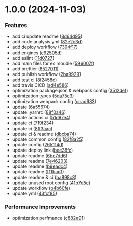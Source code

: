# 1.0.0 (2024-11-03)

### Features

- add ci update readme ([8d64d95](https://github.com/yanyunchangfeng/webpack-config-template/commit/8d64d952d45f5d81924d508d2058bf6656f9bd20))
- add code analysis yml ([82e2c3d](https://github.com/yanyunchangfeng/webpack-config-template/commit/82e2c3de8c12cec8c53da968610bbb2cb956b40a))
- add deploy workflow ([7394f17](https://github.com/yanyunchangfeng/webpack-config-template/commit/7394f17f9105b64742f78534786d575cbe2db364))
- add engines ([e92505d](https://github.com/yanyunchangfeng/webpack-config-template/commit/e92505d5a006177432789c60c3cfc970b51f9f8a))
- add eslint ([11d0727](https://github.com/yanyunchangfeng/webpack-config-template/commit/11d07279e567c68741eb50ff14704a1eabf9ecd7))
- add main files for es moudle ([596007f](https://github.com/yanyunchangfeng/webpack-config-template/commit/596007f5eb35711b2b6c5447861bbaf5749ee0ce))
- add prettier ([8527011](https://github.com/yanyunchangfeng/webpack-config-template/commit/8527011036016cc5ee5f27a5dd66828749d1cc7b))
- add publish workflow ([2ba9929](https://github.com/yanyunchangfeng/webpack-config-template/commit/2ba9929322ff1cc7709cb836e7333dfb97b0db40))
- add test ci ([8f2458c](https://github.com/yanyunchangfeng/webpack-config-template/commit/8f2458cf80af3e05dc63cf5a4709224a664cfe27))
- add travis CICD ([ad4e586](https://github.com/yanyunchangfeng/webpack-config-template/commit/ad4e586424ea599808e2e5a948397b8c53fa1cf7))
- optimization package.json & webpack config ([3512def](https://github.com/yanyunchangfeng/webpack-config-template/commit/3512def0a7534ab889fceb45ec54bf461580a1f1))
- optimization types ([5da75e3](https://github.com/yanyunchangfeng/webpack-config-template/commit/5da75e3ff50c15500cdf02887fe4f0e4181b6d03))
- optimization webpack config ([ccad683](https://github.com/yanyunchangfeng/webpack-config-template/commit/ccad683cb9831158a55d611c4beb9216b79916f7))
- update ([6a55674](https://github.com/yanyunchangfeng/webpack-config-template/commit/6a55674c1c4f14430a7d782d41b0131b4149760e))
- update .yarnrc ([88f0a46](https://github.com/yanyunchangfeng/webpack-config-template/commit/88f0a464a3a94c0568eda4ae9d24938908973356))
- update actions ci ([51d97e4](https://github.com/yanyunchangfeng/webpack-config-template/commit/51d97e42bcc63f3a87e95a904c70df8c13dd988b))
- update ci ([719f234](https://github.com/yanyunchangfeng/webpack-config-template/commit/719f2344876bb2ab982caf3e3d69bbab342fd9bc))
- update ci ([8ff3aac](https://github.com/yanyunchangfeng/webpack-config-template/commit/8ff3aacdfa6a543f5bd35885efb9014a9574f99d))
- update ci & readme ([dbcba74](https://github.com/yanyunchangfeng/webpack-config-template/commit/dbcba743b6b4e26b2e1836d1286037afb3f41361))
- update common config ([82f8a25](https://github.com/yanyunchangfeng/webpack-config-template/commit/82f8a2526471ae5e9c2cdc6fb86db6d433394be4))
- update config ([265114d](https://github.com/yanyunchangfeng/webpack-config-template/commit/265114dbfbb61b633b02709ead3879ad07661b1a))
- update deploy link ([bee38fc](https://github.com/yanyunchangfeng/webpack-config-template/commit/bee38fcb95b82e32a3e2fce04d4e75f1201820e4))
- update readme ([6bc7dd6](https://github.com/yanyunchangfeng/webpack-config-template/commit/6bc7dd616667427742becca509a63fedd9d91afc))
- update readme ([7e46203](https://github.com/yanyunchangfeng/webpack-config-template/commit/7e4620392fe1f873a26dafeb16b9e415034897cb))
- update readme ([b9eadc4](https://github.com/yanyunchangfeng/webpack-config-template/commit/b9eadc463dd9c2e7e79e2148c85768e352577309))
- update readme ([f11bad1](https://github.com/yanyunchangfeng/webpack-config-template/commit/f11bad166affbe885291413851142a1b7e752b26))
- update readme & ci ([ba898c8](https://github.com/yanyunchangfeng/webpack-config-template/commit/ba898c8dd9e1d838cc7fc088665b6e88336883d9))
- update unused root config ([41b7d5e](https://github.com/yanyunchangfeng/webpack-config-template/commit/41b7d5e9025679d9ad73a93cb5d8203e30a18d42))
- update workflow ([b4b60fe](https://github.com/yanyunchangfeng/webpack-config-template/commit/b4b60fe699cd37319ff3f9adf02420b0383b724e))
- update yml ([43fcf85](https://github.com/yanyunchangfeng/webpack-config-template/commit/43fcf852d66c49160756c3021603ba3fc69cfc96))

### Performance Improvements

- optimization perfmance ([c882e91](https://github.com/yanyunchangfeng/webpack-config-template/commit/c882e91064f09d819c44d67a5bc1c8767657d195))
